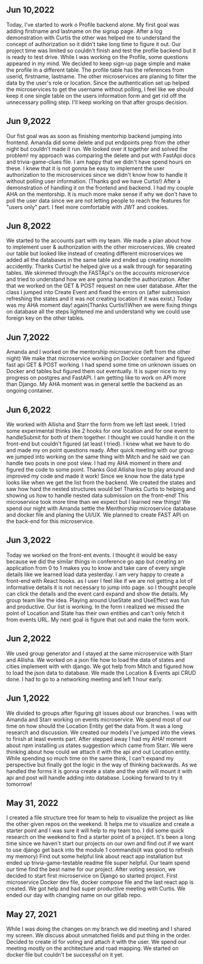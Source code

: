 
## Jun 10,2022
Today, I've started to work o Profile backend alone. My first goal was adding firstname and lastname on the signup page. After a log demonstration with Curtis the other was helped me to understand the concept of authorization so it didn't take long time to figure it out. Our project time was limited so couldn't finish and test the profile backend but it is ready to test drive. 
While I was working on the Profile, some questions appeared in my mind. We decided to keep sign-up page simple and make the profile in a different table. The profile table has the references from userid, firstname, lastname. The other microservices are planing to filter the data by the user's role or location. Since the authentication set up helped the microservices to get the username without polling, I feel like we should keep it one single table on the users information form and get rid off the unnecessary polling step. 
I'll keep working on that after groups decision.

## Jun 9,2022
Our fist goal was as soon as finishing mentorhip backend jumping into frontend. Amanda did some delete and put endpoints prep from the other night but couldn't made it run. We looked over it together and solved the problem! my approach was comparing the delete and put with FastApi docs and trivia-game-clues file. I am happy that we didn't have spend hours on these. 
I knew that it is not gonna be easy to implement the user authorization to the microservices since we didn't know how to handle it without polling user information. (Thanks god we have Curtis!) After a demonstration of handling it on the frontend and backend. I had my couple AHA on the mentorship. It is much more make sense if why we don't have to poll the user data since we are not letting people to reach the features for "users only" part. I feel more comfortable with JWT and cookies. 

## Jun 8,2022
We started to the accounts part with my team. We made a plan about how to implement user & authorization with the other microservices. We created our table but looked like instead of creating different microservices we added all the databases in the same table and ended up creating monolith accidently. Thanks Curtis! he helped give us a walk through for separating tables. 
We skimmed through the FASTApi's on the accounts microservice and tried to understand how we are gonna handle the authorization. After that we worked on the GET & POST request on new user database. 
After the class I jumped into Create Event and fixed the errors on (after submission refreshing the states and it was not creating location if it was exist.)
Today was my AHA moment day! again(Thanks Curtis!)When we were fixing things on database all the steps lightened me and understand why we could use foreign key on the other tables. 

## Jun 7,2022
Amanda and I worked on the mentorship microservice (left from the other night)
We make that microservice working on Docker container and figured fast api GET & POST working. I had spend some time on unknown issues on Docker and tables but figured them out eventually.
It is super nice to my progress on postgres and FastAPI. I am getting like to work on API more than Django. My AHA moment was in general settle the backend as an ongoing container. 

 ## Jun 6,2022
 We worked with Allisha and Starr the form from we left last week. I tried some experimental thinks like 2 hooks for one location and for one event to handleSubmit for both of them together. I thought we could handle it on the front-end but couldn't figured (at least I tried). I knew what we have to do and made my on point questions ready. After quick meeting with our group we jumped into working on the same thing with Mitch and he said we can handle two posts in one post view. I had my AHA moment in there and figured the code to some point. Thanks God Allisha love to play around and improved my code and made it work! 
 Since we know how the data type looks like when we get the list from the backend. We created the states and saw how hard the nested structures would be! Thanks Curtis to helping and showing us how to handle nested data submission on the front-end! This microservice took more time than we expect but I learned new things! 
 We spend our night with Amanda settle the Menthorship microservice database and docker file and planing the UI/UX. We planned to create FAST API on the back-end for this microservice. 
 
 ## Jun 3,2022
Today we worked on the front-ent events. I thought it would be easy because we did the similar things in conference go app but creating an application from 0 to 1 makes you to know and take care of every single details like we learned load data yesterday. I am very happy to create a front-end with React hooks.
as I user I feel like if we are not getting a lot of informative details it is not necessary to jump into page. so I thought people can click the details and the event card expand and show the details. My group team like the idea. 
Playing around UseState and UseEffect was fun and productive. Our list is working. In the form i realized we missed the point of Location and State has their own entities and can't only fetch it from events URL. My next goal is figure that out and make the form work.  

 ## Jun 2,2022
 We used group generator and I stayed at the same microservice with Starr and Allisha. We worked on a json file how to load the data of states and cities implement with with django. We got help from Mitch and figured how to load the json data to database. We made the Location & Events api CRUD done. 
 I had to go to a networking meeting and left 1 hour early.

 ## Jun 1,2022
 We divided to groups after figuring git issues about our branches. I was with Amanda and Starr working on events microservice. We spend most of our time on how should the Location Entity get the data from. It was a long research and discussion. We created our models I've jumped into the views to finish at least events part. 
 After stepped away I had my AHA! moment about npm installing us states suggestion which came from Starr. We were thinking about how could we attach it with the api and out Location entity. While spending so much time on the same think, I can't expand my perspective but finally got the logic in the way of thinking backwards. As we handled the forms it is gonna create a state and the state will mount it with api and post will handle adding into database. Looking forward to try it tomorrow! 

 ## May 31, 2022
 I created a file structure tree for team to help to visualize the project as like the other given repos on the weekend. It helps me to visualize and create a starter point and I was sure it will help to my team too. I did some quick research on the weekend to find a starter point of a project. It's been a long time since we haven't start our projects on our own and find out if we want to use django get back into the module 1 commands(it was good to refresh my memory) Find out some helpful link about react app installation but ended up trivia-game-testable readme file super helpful. 
 Our team spend our time find the best name for our project. After voting session, we decided to start first microservice on Django so started project. First microservice Docker dev file, docker compose file and the last react app is created. We got help and had super productive meeting with Curtis. We ended our day with changing name on our gitlab repo.  

## May 27, 2021
 While I was doing the changes on my branch we did meeting and I shared my screen. We discuss about unmatched fields and put thing in the order. Decided to create id for voting and attach it with the user. 
 We spend our meeting mostly on the architecture and road mapping. We started on docker file but couldn't be successful on it yet. 


